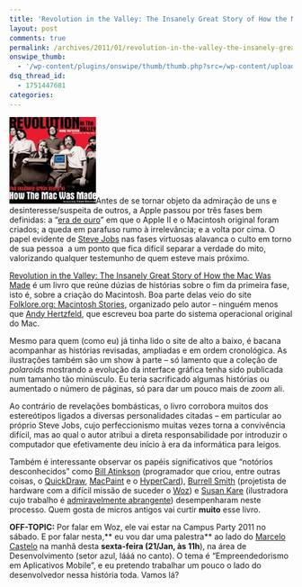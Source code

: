 ```yaml
---
title: 'Revolution in the Valley: The Insanely Great Story of How the Mac Was Made'
layout: post
comments: true
permalink: /archives/2011/01/revolution-in-the-valley-the-insanely-great-story-of-how-the-mac-was-made.html/
onswipe_thumb:
  - '/wp-content/plugins/onswipe/thumb/thumb.php?src=/wp-content/uploads/2011/01/51+MmbKBC1L._SL154.jpg&amp;w=600&amp;h=800&amp;zc=1&amp;q=75&amp;f=0'
dsq_thread_id:
  - 1751447681
categories:
---
```

[<img class="alignleft size-full wp-image-5820" title="Revolution in the Valley: How the Mac Was Made" src="/wp-content/uploads/2011/01/51+MmbKBC1L._SL154.jpg" alt="" width="154" height="154" />][1]Antes de se tornar objeto da admiração de uns e desinteresse/suspeita de outros, a Apple passou por três fases bem definidas: a &#8220;[era de ouro][2]&#8221; em que o Apple II e o Macintosh original foram criados; a queda em parafuso rumo à irrelevância; e a volta por cima. O papel evidente de [Steve Jobs][3] nas fases virtuosas alavanca o culto em torno de sua pessoa  a um ponto que fica difícil separar a verdade do mito, valorizando qualquer testemunho de quem esteve mais próximo.

[Revolution in the Valley: The Insanely Great Story of How the Mac Was Made][4] é um livro que reúne dúzias de histórias sobre o fim da primeira fase, isto é, sobre a criação do Macintosh. Boa parte delas veio do site [Folklore.org: Macintosh Stories][5], organizado pelo autor &#8211; ninguém menos que [Andy Hertzfeld][6], que escreveu boa parte do sistema operacional original do Mac.

Mesmo para quem (como eu) já tinha lido o site de alto a baixo, é bacana acompanhar as histórias revisadas, ampliadas e em ordem cronológica. As ilustrações também são um show à parte &#8211; só lamento que a coleção de *polaroids* mostrando a evolução da interface gráfica tenha sido publicada num tamanho tão minúsculo. Eu teria sacrificado algumas histórias ou aumentado o número de páginas, só para dar um pouco mais de *zoom* ali.

Ao contrário de revelações bombásticas, o livro corrobora muitos dos estereótipos ligados a diversas personalidades citadas &#8211; em particular ao próprio Steve Jobs, cujo perfeccionismo muitas vezes torna a convivência difícil, mas ao qual o autor atribui a direta responsabilidade por introduzir o computador que efetivamente deu início à era da informática para leigos.

Também é interessante observar os papéis significativos que &#8220;notórios desconhecidos&#8221; como [Bill Atinkson][7] (programador que criou, entre outras coisas, o [QuickDraw][8], [MacPaint][9] e o [HyperCard][10]), [Burrell Smith][11] (projetista de hardware com a difícil missão de suceder o [Woz][12]) e [Susan Kare][13] (ilustradora cujo trabalho é [admiravelmente abrangente][14]) desempenharam neste processo. Quem gosta de micros antigos vai curtir **muito** esse livro.

**OFF-TOPIC:** Por falar em Woz, ele vai estar na Campus Party 2011 no sábado. E por falar nesta,** eu vou dar uma palestra** ao lado do [Marcelo Castelo][15] na manhã desta **sexta-feira (21/Jan, às 11h**), na área de Desenvolvimento (setor azul, lááá no canto). O tema é &#8220;Empreendedorismo em Aplicativos Mobile&#8221;, e eu pretendo trabalhar um pouco o lado do desenvolvedor nessa história toda. Vamos lá?

 [1]: http://www.shelfari.com/books/188324/Revolution-in-the-Valley
 [2]: http://www.imdb.com/title/tt0168122/
 [3]: http://www.apple.com/pr/bios/jobs.html
 [4]: http://www.folklore.org/StoryView.py?project=Macintosh&story=Revolution_in_the_Valley.txt
 [5]: http://folklore.org/index.py
 [6]: http://pt.wikipedia.org/wiki/Andy_Hertzfeld
 [7]: http://pt.wikipedia.org/wiki/Bill_Atkinson
 [8]: http://en.wikipedia.org/wiki/QuickDraw
 [9]: http://www.computerhistory.org/highlights/macpaint/
 [10]: http://www.wired.com/gadgets/mac/commentary/cultofmac/2002/08/54365
 [11]: http://folklore.org/ProjectView.py?characters=Burrell%20Smith
 [12]: http://www.woz.org/
 [13]: http://www.kare.com/portfolio.html
 [14]: /archives/2006/01/a_ilustradora_d.html
 [15]: http://twitter.com/mcastelo
